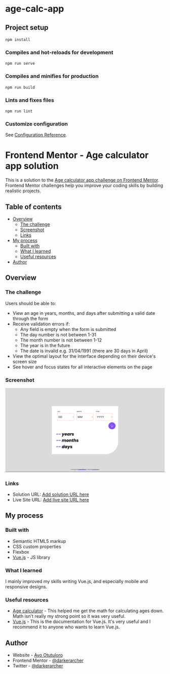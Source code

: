# age-calc-app

## Project setup
```
npm install
```

### Compiles and hot-reloads for development
```
npm run serve
```

### Compiles and minifies for production
```
npm run build
```

### Lints and fixes files
```
npm run lint
```

### Customize configuration
See [Configuration Reference](https://cli.vuejs.org/config/).

# Frontend Mentor - Age calculator app solution

This is a solution to the [Age calculator app challenge on Frontend Mentor](https://www.frontendmentor.io/challenges/age-calculator-app-dF9DFFpj-Q). Frontend Mentor challenges help you improve your coding skills by building realistic projects. 

## Table of contents

- [Overview](#overview)
  - [The challenge](#the-challenge)
  - [Screenshot](#screenshot)
  - [Links](#links)
- [My process](#my-process)
  - [Built with](#built-with)
  - [What I learned](#what-i-learned)
  - [Useful resources](#useful-resources)
- [Author](#author)
## Overview

### The challenge

Users should be able to:

- View an age in years, months, and days after submitting a valid date through the form
- Receive validation errors if:
  - Any field is empty when the form is submitted
  - The day number is not between 1-31
  - The month number is not between 1-12
  - The year is in the future
  - The date is invalid e.g. 31/04/1991 (there are 30 days in April)
- View the optimal layout for the interface depending on their device's screen size
- See hover and focus states for all interactive elements on the page

### Screenshot

![](./src/assets/images/screenshot.png)


### Links

- Solution URL: [Add solution URL here](https://your-solution-url.com)
- Live Site URL: [Add live site URL here](https://your-live-site-url.com)

## My process

### Built with

- Semantic HTML5 markup
- CSS custom properties
- Flexbox
- [Vue.js](https://vuejs.org/) - JS library

### What I learned

I mainly improved my skills writing Vue.js, and especially mobile and responsive designs.

### Useful resources

- [Age calculator](https://www.tutorialstonight.com/age-calculator-in-javascript) - This helped me get the math for calculating ages down. Math isn't really my strong point so it was very useful.
- [Vue.js](https://vuejs.org/) - This is the documentation for Vue.js. It's very useful and I recommend it to anyone who wants to learn Vue.js.

## Author

- Website - [Ayo Otutuloro](https://darkerarcher.netlify.app/)
- Frontend Mentor - [@darkerarcher](https://www.frontendmentor.io/profile/darkerarcher)
- Twitter - [@darkerarcher](https://www.twitter.com/darkerarcher)
